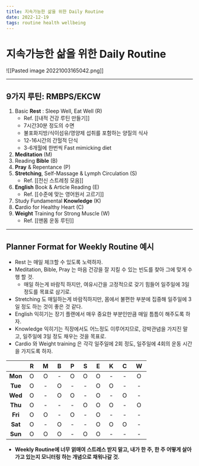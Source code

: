 ```yaml
---
title: 지속가능한 삶을 위한 Daily Routine 
date: 2022-12-19
tags: routine health wellbeing
---
```


# 지속가능한 삶을 위한 Daily Routine 

![[Pasted image 20221003165042.png]]

---

## 9가지 루틴: RMBPS/EKCW

1. Basic **Rest** : Sleep Well, Eat Well (R) 
	- Ref. [[내적 건강 루틴 만들기]]
	- 7시간30분 정도의 수면
	- 불포화지방/식이섬유/영양제 섭취를 포함하는 양질의 식사
	- 12-16시간의 간헐적 단식
	- 3-6개월에 한번씩 Fast mimicking diet
2. **Meditation** (M) 
3. Reading **Bible** (B) 
4. **Pray** & Repentance (P) 
5. **Stretching**, Self-Massage & Lymph Circulation (S) 
	- Ref. [[전신 스트레칭 모음]]
6. **English** Book & Article Reading (E) 
	- Ref. [[수준에 맞는 영어원서 고르기]]
7. Study Fundamental **Knowledge** (K)
8. **C**ardio for Healthy Heart (C)
9. **Weight** Training for Strong Muscle (W)
	- Ref. [[맨몸 운동 루틴]]

---

## Planner Format for Weekly Routine 예시

- Rest 는 매일 체크할 수 있도록 노력하자.
- Meditation, Bible, Pray 는 마음 건강을 잘 지킬 수 있는 빈도를 찾아 그에 맞게 수행 할 것. 
	- 매일 하는게 바람직 하지만, 여유시간을 고정적으로 갖기 힘들어 일주일에 3일 정도를 목표로 삼기로.
- Stretching 도 매일하는게 바람직하지만, 몸에서 불편한 부분에 집중해 일주일에 3일 정도 하는 것이 좋은 것 같다.
- English 익히기는 장기 플랜에서 매우 중요한 부분인만큼 매일 틈틈이 해주도록 하자.
- Knowledge 익히기는 직장에서도 어느정도 이루어지므로, 강박관념을 가지진 말고, 일주일에 3일 정도 채우는 것을 목표로.
- Cardio 와 Weight training 은 각각 일주일에 2회 정도, 일주일에 4회의 운동 시간을 가지도록 하자.

|     |  &nbsp;**R**&nbsp;  |  &nbsp;**M**&nbsp;  |  &nbsp;**B**&nbsp;  |  &nbsp;**P**&nbsp;  |  &nbsp;**S**&nbsp;  |  &nbsp;**E**&nbsp;  |  &nbsp;**K**&nbsp;  |  &nbsp;**C**&nbsp; |  &nbsp;**W**&nbsp;  |
| :-: | :-: | :-: | :-: | :-: | :-: | :-: | :-: | :-: | :-: |
|  **Mon**   |  O  |  O  |  -  |  O  |  O  |  O  |  -  |  -  |  O  |
|  **Tue**   |  O  |  -  |  O  |  -  |  -  |  O  |  O  |  -  |  -  |
|  **Wed**   |  O  |  -  |  O  |  O  |  -  |  O  |  -  |  O  |  -  |
|  **Thu**   |  O  |  -  |  -  |  -  |  O  |  O  |  O  |  -  |  O  |
|  **Fri**   |  O  |  O  |  -  |  O  |  -  |  O  |  -  |  -  |  -  |
|  **Sat**   |  O  |  -  |  O  |  -  |  -  |  O  |  O  |  O  |  -  |
|  **Sun**   |  O  |  O  |  O  |  -  |  O  |  O  |  -  |  -  |  -  |

- **Weekly Routine에 너무 얽매여 스트레스 받지 말고, 내가 한 주, 한 주 어떻게 살아가고 있는지 모니터링 하는 개념으로 채워나갈 것.** 